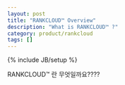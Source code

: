 ```yaml
---
layout: post
title: "RANKCLOUD™ Overview"
description: "What is RANKCLOUD™ ?"
category: product/rankcloud
tags: []
---
```

{% include JB/setup %}

RANKCLOUD™ 란 무엇일까요????